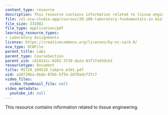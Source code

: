 ```yaml
---
content_type: resource
description: This resource contains information related to tissue engineering.
file: /ol-ocw-studio-app/courses/20-109-laboratory-fundamentals-in-biological-engineering-spring-2010/a28729ba6bde8f6b5f542870adcf37c7_MIT20_109S10_labpre_m3d1.pdf
file_size: 231982
file_type: application/pdf
learning_resource_types:
- Laboratory Assignments
license: https://creativecommons.org/licenses/by-nc-sa/4.0/
ocw_type: OCWFile
parent_title: Labs
parent_type: CourseSection
parent_uid: c810141c-0282-3f29-da2a-83f1fe93dcb1
resourcetype: Document
title: MIT20_109S10_labpre_m3d1.pdf
uid: a28729ba-6bde-8f6b-5f54-2870adcf37c7
video_files:
  video_thumbnail_file: null
video_metadata:
  youtube_id: null
---
```

This resource contains information related to tissue engineering.